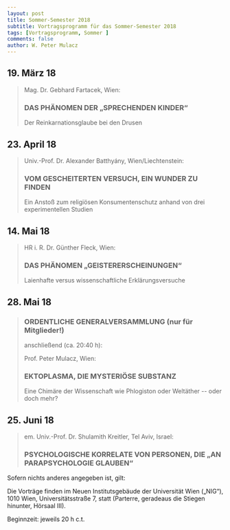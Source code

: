 ```yaml
---
layout: post
title: Sommer-Semester 2018
subtitle: Vortragsprogramm für das Sommer-Semester 2018
tags: [Vortragsprogramm, Sommer ]
comments: false
author: W. Peter Mulacz
---
```


## 19. März 18
> Mag. Dr. Gebhard Fartacek, Wien:
> ### DAS PHÄNOMEN DER „SPRECHENDEN KINDER“
> Der Reinkarnationsglaube bei den Drusen

## 23. April 18
> Univ.-Prof. Dr. Alexander Batthyány, Wien/Liechtenstein:
> ### VOM GESCHEITERTEN VERSUCH, EIN WUNDER ZU FINDEN
> Ein Anstoß zum religiösen Konsumentenschutz anhand von drei experimentellen Studien


## 14. Mai 18
> HR i. R. Dr. Günther Fleck, Wien:
> ### DAS PHÄNOMEN „GEISTERERSCHEINUNGEN“
> Laienhafte versus wissenschaftliche Erklärungsversuche


## 28. Mai 18
> ### ORDENTLICHE GENERALVERSAMMLUNG (nur für Mitglieder!)
> anschließend (ca. 20:40 h):
> 
> Prof. Peter Mulacz, Wien:
> ### EKTOPLASMA, DIE MYSTERIÖSE SUBSTANZ
> Eine Chimäre der Wissenschaft wie Phlogiston oder Weltäther -- oder doch mehr?



## 25. Juni 18
> em. Univ.-Prof. Dr. Shulamith Kreitler, Tel Aviv, Israel:
> ### PSYCHOLOGISCHE KORRELATE VON PERSONEN, DIE „AN PARAPSYCHOLOGIE GLAUBEN“





Sofern nichts anderes angegeben ist, gilt:

Die Vorträge finden im Neuen Institutsgebäude der Universität Wien („NIG“), 1010 Wien, Universitätsstraße 7, statt (Parterre, geradeaus die Stiegen hinunter, Hörsaal III).

Beginnzeit: jeweils 20 h c.t.
